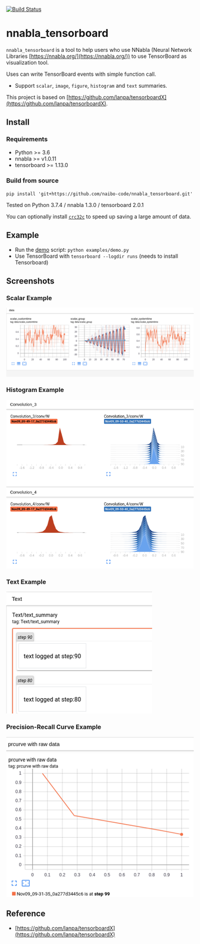 [![Build Status](https://travis-ci.org/naibo-code/nnabla_tensorboard.svg?branch=master)](https://travis-ci.org/naibo-code/nnabla_tensorboard)


# nnabla_tensorboard

`nnabla_tensorboard` is a tool to help users who use NNabla (Neural Network Libraries [https://nnabla.org/](https://nnabla.org/)) to use TensorBoard as visualization tool.

Uses can write TensorBoard events with simple function call.

* Support `scalar`, `image`, `figure`, `histogram` and `text` summaries.

This project is based on [https://github.com/lanpa/tensorboardX](https://github.com/lanpa/tensorboardX).

## Install

### Requirements

* Python >= 3.6
* nnabla >= v1.0.11
* tensorboard >= 1.13.0

### Build from source

`pip install 'git+https://github.com/naibo-code/nnabla_tensorboard.git'`

Tested on Python 3.7.4 / nnabla 1.3.0 / tensorboard 2.0.1

You can optionally install [`crc32c`](https://github.com/ICRAR/crc32c) to speed up saving a large amount of data.

## Example

* Run the [demo](examples/demo.py) script: `python examples/demo.py`
* Use TensorBoard with `tensorboard --logdir runs`  (needs to install Tensorboard)

## Screenshots

### Scalar Example

![graph](screenshots/scalar.png)

### Histogram Example

![graph](screenshots/histogram.png)

### Text Example

![graph](screenshots/text.png)

### Precision-Recall Curve Example

![graph](screenshots/pr_curve.png)

## Reference

* [https://github.com/lanpa/tensorboardX](https://github.com/lanpa/tensorboardX)
